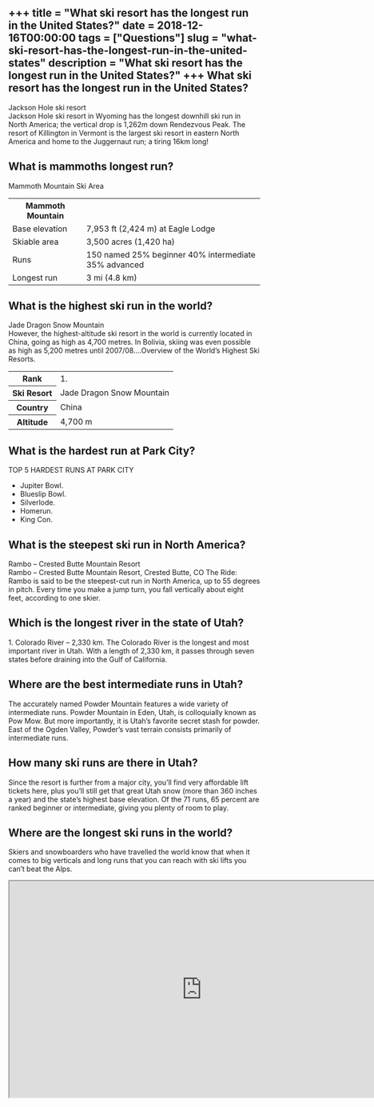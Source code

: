 +++
title = "What ski resort has the longest run in the United States?"
date = 2018-12-16T00:00:00
tags = ["Questions"]
slug = "what-ski-resort-has-the-longest-run-in-the-united-states"
description = "What ski resort has the longest run in the United States?"
+++
What ski resort has the longest run in the United States?
---------------------------------------------------------

Jackson Hole ski resort  
Jackson Hole ski resort in Wyoming has the longest downhill ski run in North America; the vertical drop is 1,262m down Rendezvous Peak. The resort of Killington in Vermont is the largest ski resort in eastern North America and home to the Juggernaut run; a tiring 16km long!

What is mammoths longest run?
-----------------------------

Mammoth Mountain Ski Area

<table><tr><th>Mammoth Mountain</th></tr><tr><td>Base elevation</td><td>7,953 ft (2,424 m) at Eagle Lodge</td></tr><tr><td>Skiable area</td><td>3,500 acres (1,420 ha)</td></tr><tr><td>Runs</td><td>150 named 25% beginner 40% intermediate 35% advanced</td></tr><tr><td>Longest run</td><td>3 mi (4.8 km)</td></tr></table>

What is the highest ski run in the world?
-----------------------------------------

Jade Dragon Snow Mountain  
However, the highest-altitude ski resort in the world is currently located in China, going as high as 4,700 metres. In Bolivia, skiing was even possible as high as 5,200 metres until 2007/08….Overview of the World’s Highest Ski Resorts.

<table><tr><th>Rank</th><td>1.</td></tr><tr><th>Ski Resort</th><td>Jade Dragon Snow Mountain</td></tr><tr><th>Country</th><td>China</td></tr><tr><th>Altitude</th><td>4,700 m</td></tr></table>

What is the hardest run at Park City?
-------------------------------------

TOP 5 HARDEST RUNS AT PARK CITY

- Jupiter Bowl.
- Blueslip Bowl.
- Silverlode.
- Homerun.
- King Con.

What is the steepest ski run in North America?
----------------------------------------------

Rambo – Crested Butte Mountain Resort  
Rambo – Crested Butte Mountain Resort, Crested Butte, CO The Ride: Rambo is said to be the steepest-cut run in North America, up to 55 degrees in pitch. Every time you make a jump turn, you fall vertically about eight feet, according to one skier.

Which is the longest river in the state of Utah?
------------------------------------------------

1\. Colorado River – 2,330 km. The Colorado River is the longest and most important river in Utah. With a length of 2,330 km, it passes through seven states before draining into the Gulf of California.

Where are the best intermediate runs in Utah?
---------------------------------------------

The accurately named Powder Mountain features a wide variety of intermediate runs. Powder Mountain in Eden, Utah, is colloquially known as Pow Mow. But more importantly, it is Utah’s favorite secret stash for powder. East of the Ogden Valley, Powder’s vast terrain consists primarily of intermediate runs.

How many ski runs are there in Utah?
------------------------------------

Since the resort is further from a major city, you’ll find very affordable lift tickets here, plus you’ll still get that great Utah snow (more than 360 inches a year) and the state’s highest base elevation. Of the 71 runs, 65 percent are ranked beginner or intermediate, giving you plenty of room to play.

Where are the longest ski runs in the world?
--------------------------------------------

Skiers and snowboarders who have travelled the world know that when it comes to big verticals and long runs that you can reach with ski lifts you can’t beat the Alps.

<iframe allow="accelerometer; autoplay; clipboard-write; encrypted-media; gyroscope; picture-in-picture" allowfullscreen="" class="__youtube_prefs__  epyt-is-override  no-lazyload" data-no-lazy="1" data-origheight="433" data-origwidth="770" data-skipgform_ajax_framebjll="" height="433" id="_ytid_88380" loading="lazy" src="https://www.youtube.com/embed/JSr_m2UJ-bo?enablejsapi=1&autoplay=0&cc_load_policy=0&cc_lang_pref=&iv_load_policy=1&loop=0&modestbranding=0&rel=1&fs=1&playsinline=0&autohide=2&theme=dark&color=red&controls=1&" title="YouTube player" width="770"></iframe>